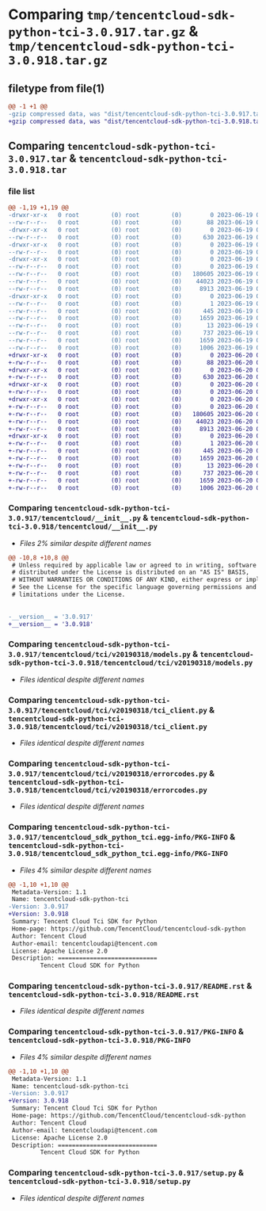 # Comparing `tmp/tencentcloud-sdk-python-tci-3.0.917.tar.gz` & `tmp/tencentcloud-sdk-python-tci-3.0.918.tar.gz`

## filetype from file(1)

```diff
@@ -1 +1 @@
-gzip compressed data, was "dist/tencentcloud-sdk-python-tci-3.0.917.tar", last modified: Mon Jun 19 00:33:53 2023, max compression
+gzip compressed data, was "dist/tencentcloud-sdk-python-tci-3.0.918.tar", last modified: Tue Jun 20 02:49:06 2023, max compression
```

## Comparing `tencentcloud-sdk-python-tci-3.0.917.tar` & `tencentcloud-sdk-python-tci-3.0.918.tar`

### file list

```diff
@@ -1,19 +1,19 @@
-drwxr-xr-x   0 root         (0) root         (0)        0 2023-06-19 00:33:53.000000 tencentcloud-sdk-python-tci-3.0.917/
--rw-r--r--   0 root         (0) root         (0)       88 2023-06-19 00:33:53.000000 tencentcloud-sdk-python-tci-3.0.917/setup.cfg
-drwxr-xr-x   0 root         (0) root         (0)        0 2023-06-19 00:33:53.000000 tencentcloud-sdk-python-tci-3.0.917/tencentcloud/
--rw-r--r--   0 root         (0) root         (0)      630 2023-06-19 00:33:53.000000 tencentcloud-sdk-python-tci-3.0.917/tencentcloud/__init__.py
-drwxr-xr-x   0 root         (0) root         (0)        0 2023-06-19 00:33:53.000000 tencentcloud-sdk-python-tci-3.0.917/tencentcloud/tci/
--rw-r--r--   0 root         (0) root         (0)        0 2023-06-19 00:33:53.000000 tencentcloud-sdk-python-tci-3.0.917/tencentcloud/tci/__init__.py
-drwxr-xr-x   0 root         (0) root         (0)        0 2023-06-19 00:33:53.000000 tencentcloud-sdk-python-tci-3.0.917/tencentcloud/tci/v20190318/
--rw-r--r--   0 root         (0) root         (0)        0 2023-06-19 00:33:53.000000 tencentcloud-sdk-python-tci-3.0.917/tencentcloud/tci/v20190318/__init__.py
--rw-r--r--   0 root         (0) root         (0)   180605 2023-06-19 00:33:53.000000 tencentcloud-sdk-python-tci-3.0.917/tencentcloud/tci/v20190318/models.py
--rw-r--r--   0 root         (0) root         (0)    44023 2023-06-19 00:33:53.000000 tencentcloud-sdk-python-tci-3.0.917/tencentcloud/tci/v20190318/tci_client.py
--rw-r--r--   0 root         (0) root         (0)     8913 2023-06-19 00:33:53.000000 tencentcloud-sdk-python-tci-3.0.917/tencentcloud/tci/v20190318/errorcodes.py
-drwxr-xr-x   0 root         (0) root         (0)        0 2023-06-19 00:33:53.000000 tencentcloud-sdk-python-tci-3.0.917/tencentcloud_sdk_python_tci.egg-info/
--rw-r--r--   0 root         (0) root         (0)        1 2023-06-19 00:33:53.000000 tencentcloud-sdk-python-tci-3.0.917/tencentcloud_sdk_python_tci.egg-info/dependency_links.txt
--rw-r--r--   0 root         (0) root         (0)      445 2023-06-19 00:33:53.000000 tencentcloud-sdk-python-tci-3.0.917/tencentcloud_sdk_python_tci.egg-info/SOURCES.txt
--rw-r--r--   0 root         (0) root         (0)     1659 2023-06-19 00:33:53.000000 tencentcloud-sdk-python-tci-3.0.917/tencentcloud_sdk_python_tci.egg-info/PKG-INFO
--rw-r--r--   0 root         (0) root         (0)       13 2023-06-19 00:33:53.000000 tencentcloud-sdk-python-tci-3.0.917/tencentcloud_sdk_python_tci.egg-info/top_level.txt
--rw-r--r--   0 root         (0) root         (0)      737 2023-06-19 00:33:53.000000 tencentcloud-sdk-python-tci-3.0.917/README.rst
--rw-r--r--   0 root         (0) root         (0)     1659 2023-06-19 00:33:53.000000 tencentcloud-sdk-python-tci-3.0.917/PKG-INFO
--rw-r--r--   0 root         (0) root         (0)     1006 2023-06-19 00:33:53.000000 tencentcloud-sdk-python-tci-3.0.917/setup.py
+drwxr-xr-x   0 root         (0) root         (0)        0 2023-06-20 02:49:06.000000 tencentcloud-sdk-python-tci-3.0.918/
+-rw-r--r--   0 root         (0) root         (0)       88 2023-06-20 02:49:06.000000 tencentcloud-sdk-python-tci-3.0.918/setup.cfg
+drwxr-xr-x   0 root         (0) root         (0)        0 2023-06-20 02:49:06.000000 tencentcloud-sdk-python-tci-3.0.918/tencentcloud/
+-rw-r--r--   0 root         (0) root         (0)      630 2023-06-20 02:49:06.000000 tencentcloud-sdk-python-tci-3.0.918/tencentcloud/__init__.py
+drwxr-xr-x   0 root         (0) root         (0)        0 2023-06-20 02:49:06.000000 tencentcloud-sdk-python-tci-3.0.918/tencentcloud/tci/
+-rw-r--r--   0 root         (0) root         (0)        0 2023-06-20 02:49:06.000000 tencentcloud-sdk-python-tci-3.0.918/tencentcloud/tci/__init__.py
+drwxr-xr-x   0 root         (0) root         (0)        0 2023-06-20 02:49:06.000000 tencentcloud-sdk-python-tci-3.0.918/tencentcloud/tci/v20190318/
+-rw-r--r--   0 root         (0) root         (0)        0 2023-06-20 02:49:06.000000 tencentcloud-sdk-python-tci-3.0.918/tencentcloud/tci/v20190318/__init__.py
+-rw-r--r--   0 root         (0) root         (0)   180605 2023-06-20 02:49:06.000000 tencentcloud-sdk-python-tci-3.0.918/tencentcloud/tci/v20190318/models.py
+-rw-r--r--   0 root         (0) root         (0)    44023 2023-06-20 02:49:06.000000 tencentcloud-sdk-python-tci-3.0.918/tencentcloud/tci/v20190318/tci_client.py
+-rw-r--r--   0 root         (0) root         (0)     8913 2023-06-20 02:49:06.000000 tencentcloud-sdk-python-tci-3.0.918/tencentcloud/tci/v20190318/errorcodes.py
+drwxr-xr-x   0 root         (0) root         (0)        0 2023-06-20 02:49:06.000000 tencentcloud-sdk-python-tci-3.0.918/tencentcloud_sdk_python_tci.egg-info/
+-rw-r--r--   0 root         (0) root         (0)        1 2023-06-20 02:49:06.000000 tencentcloud-sdk-python-tci-3.0.918/tencentcloud_sdk_python_tci.egg-info/dependency_links.txt
+-rw-r--r--   0 root         (0) root         (0)      445 2023-06-20 02:49:06.000000 tencentcloud-sdk-python-tci-3.0.918/tencentcloud_sdk_python_tci.egg-info/SOURCES.txt
+-rw-r--r--   0 root         (0) root         (0)     1659 2023-06-20 02:49:06.000000 tencentcloud-sdk-python-tci-3.0.918/tencentcloud_sdk_python_tci.egg-info/PKG-INFO
+-rw-r--r--   0 root         (0) root         (0)       13 2023-06-20 02:49:06.000000 tencentcloud-sdk-python-tci-3.0.918/tencentcloud_sdk_python_tci.egg-info/top_level.txt
+-rw-r--r--   0 root         (0) root         (0)      737 2023-06-20 02:49:06.000000 tencentcloud-sdk-python-tci-3.0.918/README.rst
+-rw-r--r--   0 root         (0) root         (0)     1659 2023-06-20 02:49:06.000000 tencentcloud-sdk-python-tci-3.0.918/PKG-INFO
+-rw-r--r--   0 root         (0) root         (0)     1006 2023-06-20 02:49:06.000000 tencentcloud-sdk-python-tci-3.0.918/setup.py
```

### Comparing `tencentcloud-sdk-python-tci-3.0.917/tencentcloud/__init__.py` & `tencentcloud-sdk-python-tci-3.0.918/tencentcloud/__init__.py`

 * *Files 2% similar despite different names*

```diff
@@ -10,8 +10,8 @@
 # Unless required by applicable law or agreed to in writing, software
 # distributed under the License is distributed on an "AS IS" BASIS,
 # WITHOUT WARRANTIES OR CONDITIONS OF ANY KIND, either express or implied.
 # See the License for the specific language governing permissions and
 # limitations under the License.
 
 
-__version__ = '3.0.917'
+__version__ = '3.0.918'
```

### Comparing `tencentcloud-sdk-python-tci-3.0.917/tencentcloud/tci/v20190318/models.py` & `tencentcloud-sdk-python-tci-3.0.918/tencentcloud/tci/v20190318/models.py`

 * *Files identical despite different names*

### Comparing `tencentcloud-sdk-python-tci-3.0.917/tencentcloud/tci/v20190318/tci_client.py` & `tencentcloud-sdk-python-tci-3.0.918/tencentcloud/tci/v20190318/tci_client.py`

 * *Files identical despite different names*

### Comparing `tencentcloud-sdk-python-tci-3.0.917/tencentcloud/tci/v20190318/errorcodes.py` & `tencentcloud-sdk-python-tci-3.0.918/tencentcloud/tci/v20190318/errorcodes.py`

 * *Files identical despite different names*

### Comparing `tencentcloud-sdk-python-tci-3.0.917/tencentcloud_sdk_python_tci.egg-info/PKG-INFO` & `tencentcloud-sdk-python-tci-3.0.918/tencentcloud_sdk_python_tci.egg-info/PKG-INFO`

 * *Files 4% similar despite different names*

```diff
@@ -1,10 +1,10 @@
 Metadata-Version: 1.1
 Name: tencentcloud-sdk-python-tci
-Version: 3.0.917
+Version: 3.0.918
 Summary: Tencent Cloud Tci SDK for Python
 Home-page: https://github.com/TencentCloud/tencentcloud-sdk-python
 Author: Tencent Cloud
 Author-email: tencentcloudapi@tencent.com
 License: Apache License 2.0
 Description: ============================
         Tencent Cloud SDK for Python
```

### Comparing `tencentcloud-sdk-python-tci-3.0.917/README.rst` & `tencentcloud-sdk-python-tci-3.0.918/README.rst`

 * *Files identical despite different names*

### Comparing `tencentcloud-sdk-python-tci-3.0.917/PKG-INFO` & `tencentcloud-sdk-python-tci-3.0.918/PKG-INFO`

 * *Files 4% similar despite different names*

```diff
@@ -1,10 +1,10 @@
 Metadata-Version: 1.1
 Name: tencentcloud-sdk-python-tci
-Version: 3.0.917
+Version: 3.0.918
 Summary: Tencent Cloud Tci SDK for Python
 Home-page: https://github.com/TencentCloud/tencentcloud-sdk-python
 Author: Tencent Cloud
 Author-email: tencentcloudapi@tencent.com
 License: Apache License 2.0
 Description: ============================
         Tencent Cloud SDK for Python
```

### Comparing `tencentcloud-sdk-python-tci-3.0.917/setup.py` & `tencentcloud-sdk-python-tci-3.0.918/setup.py`

 * *Files identical despite different names*

